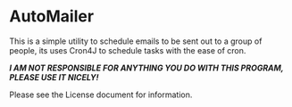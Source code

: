 AutoMailer
===========

This is a simple utility to schedule emails to be sent out to a group of people, its uses Cron4J to schedule tasks with the ease of cron.


***I AM NOT RESPONSIBLE FOR ANYTHING YOU DO WITH THIS PROGRAM, PLEASE USE IT NICELY!***

Please see the License document for information.